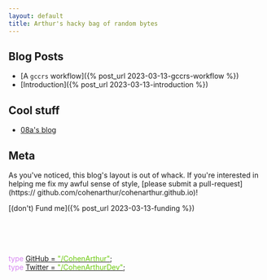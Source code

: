 ```yaml
---
layout: default
title: Arthur's hacky bag of random bytes
---
```


## Blog Posts

- [A `gccrs` workflow]({% post_url 2023-03-13-gccrs-workflow %})
- [Introduction]({% post_url 2023-03-13-introduction %})

## Cool stuff

- [08a's blog](https://08a.gitlab.io)

## Meta

As you've noticed, this blog's layout is out of whack. If you're interested in
helping me fix my awful sense of style, [please submit a pull-request](https://
github.com/cohenarthur/cohenarthur.github.io)!

[(don't) Fund me]({% post_url 2023-03-13-funding %})

<br>
<br>
<br>
<br>
<span style="color:#d784f3">type</span> <a href="https://github.com/cohenarthur">GitHub = <span style="color:#69c908">"/CohenArthur"</span></a>;<br>
<span style="color:#d784f3">type</span> <a href="https://twitter.com/cohenarthurdev">Twitter = <span style="color:#69c908">"/CohenArthurDev"</span></a>;

